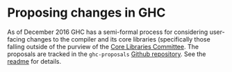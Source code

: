 # Proposing changes in GHC



As of December 2016 GHC has a semi-formal process for considering user-facing changes to the compiler and its core libraries (specifically those falling outside of the purview of the [ Core Libraries Committee](http://www.haskell.org/haskellwiki/Core_Libraries_Committee). The proposals are tracked in the `ghc-proposals` [ Github repository](http://github.com/ghc-proposals/ghc-proposals). See the [ readme](https://github.com/ghc-proposals/ghc-proposals/blob/master/README.rst) for details.


